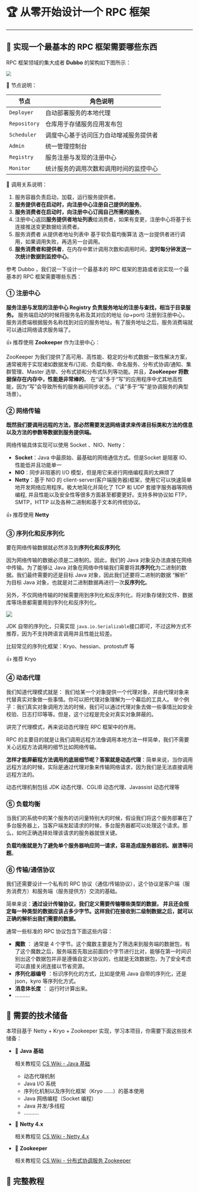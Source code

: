# 🏆 从零开始设计一个 RPC 框架

---

## 🍉 实现一个最基本的 RPC 框架需要哪些东西

RPC 框架领域的集大成者 **Dubbo** 的架构如下图所示：

<img src="https://gitee.com/veal98/images/raw/master/img/20201216210433.png" style="zoom:80%;" />

🔸 节点说明：

| 节点         | 角色说明                               |
| ------------ | -------------------------------------- |
| `Deployer`   | 自动部署服务的本地代理                 |
| `Repository` | 仓库用于存储服务应用发布包             |
| `Scheduler`  | 调度中心基于访问压力自动增减服务提供者 |
| `Admin`      | 统一管理控制台                         |
| `Registry`   | 服务注册与发现的注册中心               |
| `Monitor`    | 统计服务的调用次数和调用时间的监控中心 |

🔸 调用关系说明：

1. 服务容器负责启动，加载，运行服务提供者。
2. **服务提供者在启动时，向注册中心注册自己提供的服务**。
3. **服务消费者在启动时，向注册中心订阅自己所需的服务**。
4. 注册中心返回**服务提供者地址列表**给消费者，如果有变更，注册中心将基于长连接推送变更数据给消费者。
5. 服务消费者 从提供者地址列表中 基于软负载均衡算法 选一台提供者进行调用，如果调用失败，再选另一台调用。
6. **服务消费者和提供者**，在内存中累计调用次数和调用时间，**定时每分钟发送一次统计数据到监控中心**。

参考 Dubbo ，我们说一下设计一个最基本的 RPC 框架的思路或者说实现一个最基本的 RPC 框架需要哪些东西：

### ① 注册中心

**服务注册与发现的注册中心 Registry 负责服务地址的注册与查找，相当于目录服务。** 服务端启动的时候将服务名称及其对应的地址 (ip+port) 注册到注册中心，服务消费端根据服务名称找到对应的服务地址。有了服务地址之后，服务消费端就可以通过网络请求服务端了。

👍 推荐使用 **Zookeeper** 作为注册中心：

ZooKeeper 为我们提供了高可用、高性能、稳定的分布式数据一致性解决方案，通常被用于实现诸如数据发布/订阅、负载均衡、命名服务、分布式协调/通知、集群管理、Master 选举、分布式锁和分布式队列等功能。并且，**ZooKeeper 将数据保存在内存中，性能是非常棒的**。 在“读”多于“写”的应用程序中尤其地高性能，因为“写”会导致所有的服务器间同步状态。（“读”多于“写”是协调服务的典型场景）。

### ② 网络传输

**既然我们要调用远程的方法，那必然需要发送网络请求来传递目标类和方法的信息以及方法的参数等数据到服务提供端。**

网络传输具体实现可以使用 Socket 、NIO、Netty：

- **Socket**：Java 中最原始、最基础的网络通信方式。但是Socket 是阻塞 IO、性能低并且功能单一
- **NIO**：同步非阻塞的 I/O 模型，但是用它来进行网络编程真的太麻烦了
- **Netty**：基于 NIO 的 client-server(客户端服务器)框架，使用它可以快速简单地开发网络应用程序。极大地简化并简化了 TCP 和 UDP 套接字服务器等网络编程, 并且性能以及安全性等很多方面甚至都要更好。支持多种协议如 FTP，SMTP，HTTP 以及各种二进制和基于文本的传统协议。

👍 推荐使用 **Netty**

### ③ 序列化和反序列化

要在网络传输数据就必然涉及到**序列化和反序列化**

因为网络传输的数据必须是二进制的。因此，我们的 Java 对象没办法直接在网络中传输。为了能够让 Java 对象在网络中传输我们需要将其**序列化**为二进制的数据。我们最终需要的还是目标 Java 对象，因此我们还要将二进制的数据 “解析” 为目标 Java 对象，也就是对二进制数据再进行一次**反序列化**。

另外，不仅网络传输的时候需要用到序列化和反序列化，将对象存储到文件、数据库等场景都需要用到序列化和反序列化。

![](https://gitee.com/veal98/images/raw/master/img/20201216211648.png)

JDK 自带的序列化，只需实现 `java.io.Serializable`接口即可，不过这种方式不推荐，因为不支持跨语言调用并且性能比较差。

比较常见的序列化框架：Kryo、hessian、protostuff 等

👍 推荐 Kryo

### ④ 动态代理

我们知道代理模式就是： 我们给某一个对象提供一个代理对象，并由代理对象来代替真实对象做一些事情。你可以把代理对象理解为一个幕后的工具人。 举个例子：我们真实对象调用方法的时候，我们可以通过代理对象去做一些事情比如安全校验、日志打印等等。但是，这个过程是完全对真实对象屏蔽的。

讲完了代理模式，再来说动态代理在 RPC 框架中的作用。

RPC 的主要目的就是让我们调用远程方法像调用本地方法一样简单，我们不需要关心远程方法调用的细节比如网络传输。

**怎样才能屏蔽程方法调用的底层细节呢？答案就是动态代理**：简单来说，当你调用远程方法的时候，实际是通过代理对象来传输网络请求，因为我们是无法直接调用远程方法的。

动态代理机制包括 JDK 动态代理、CGLIB 动态代理、Javassist 动态代理等

### ⑤ 负载均衡

当我们的系统中的某个服务的访问量特别大的时候，假设我们将这个服务部署在了多台服务器上，当客户端发起请求的时候，多台服务器都可以处理这个请求。那么，如何正确选择处理该请求的服务器就很关键。

**负载均衡就是为了避免单个服务器响应同一请求，容易造成服务器宕机、崩溃等问题**。

### ⑥ 传输/通信协议

我们还需要设计一个私有的 RPC 协议（通信/传输协议），这个协议是客户端（服务消费方）和服务端（服务提供方）交流的基础。

简单来说：**通过设计传输协议，我们定义需要传输哪些类型的数据， 并且还会规定每一种类型的数据应该占多少字节。这样我们在接收到二级制数据之后，就可以正确的解析出我们需要的数据。**

通常一些标准的 RPC 协议包含下面这些内容：

- **魔数** ： 通常是 4 个字节。这个魔数主要是为了筛选来到服务端的数据包，有了这个魔数之后，服务端首先取出前面四个字节进行比对，能够在第一时间识别出这个数据包并非是遵循自定义协议的，也就是无效数据包，为了安全考虑可以直接关闭连接以节省资源。
- **序列化器编号** ：标识序列化的方式，比如是使用 Java 自带的序列化，还是 json，kyro 等序列化方式。
- **消息体长度** ： 运行时计算出来。
- ..........

## 🔮 需要的技术储备

本项目基于 Netty + Kryo + Zookeeper 实现，学习本项目，你需要下面这些技术储备：

- 🔸 **Java 基础**

  相关教程见 [CS Wiki - Java 基础](https://veal98.gitee.io/cs-wiki/#/README?id=java-%e5%9f%ba%e7%a1%80)

  - 动态代理机制
  - Java I/O 系统
  - 序列化机制以及序列化框架（Kryo ......）的基本使用
  - Java 网络编程（Socket 编程）
  - Java 并发/多线程
  - ..........

- 🔸 **Netty 4.x**

  相关教程见 [CS Wiki - Netty 4.x](https://veal98.gitee.io/cs-wiki/#/README?id=%e2%91%a2-netty-4x)

- 🔸 **Zookeeper**

  相关教程见 [CS Wiki - 分布式协调服务 Zookeeper](https://veal98.gitee.io/cs-wiki/#/README?id=%e2%91%a4-%e5%88%86%e5%b8%83%e5%bc%8f%e5%8d%8f%e8%b0%83%e6%9c%8d%e5%8a%a1-zookeeper)

## 📖 完整教程



